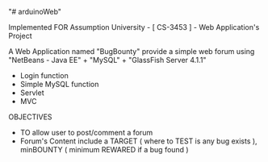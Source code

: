 "# arduinoWeb" 

Implemented FOR Assumption University - [ CS-3453 ] - Web Application's Project

A Web Application named "BugBounty" provide a simple web forum using "NetBeans - Java EE" + "MySQL" + "GlassFish Server 4.1.1"
 - Login function
 - Simple MySQL function
 - Servlet
 - MVC
 
 
OBJECTIVES
 - TO allow user to post/comment a forum
 - Forum's Content include a TARGET ( where to TEST is any bug exists ), minBOUNTY ( minimum REWARED if a bug found )
